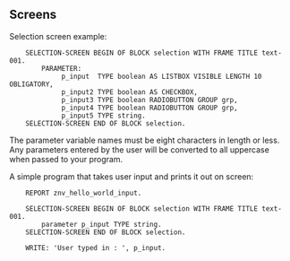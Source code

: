 ## Screens

Selection screen example:

```
	SELECTION-SCREEN BEGIN OF BLOCK selection WITH FRAME TITLE text-001.
	    PARAMETER:
	         p_input  TYPE boolean AS LISTBOX VISIBLE LENGTH 10 OBLIGATORY,
	         p_input2 TYPE boolean AS CHECKBOX,
	         p_input3 TYPE boolean RADIOBUTTON GROUP grp,
        	 p_input4 TYPE boolean RADIOBUTTON GROUP grp,
    	     p_input5 TYPE string.
	SELECTION-SCREEN END OF BLOCK selection.
```

The parameter variable names must be eight characters in length or less. Any parameters entered by the user will be converted to all uppercase when passed to your program.

A simple program that takes user input and prints it out on screen:

```
	REPORT znv_hello_world_input.

	SELECTION-SCREEN BEGIN OF BLOCK selection WITH FRAME TITLE text-001.
   		parameter p_input TYPE string.
	SELECTION-SCREEN END OF BLOCK selection.

	WRITE: 'User typed in : ', p_input.
```
